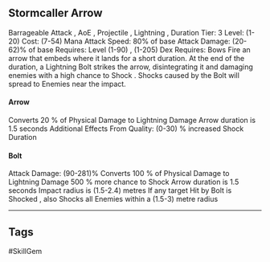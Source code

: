 ## Stormcaller Arrow
Barrageable
Attack , AoE , Projectile , Lightning , Duration
Tier: 3
Level: (1-20)
Cost: (7-54) Mana
Attack Speed: 80% of base
Attack Damage: (20-62)% of base
Requires: Level (1-90) , (1-205) Dex
Requires: Bows
Fire an arrow that embeds where it lands for a short duration. At the end of the duration, a Lightning Bolt strikes the arrow, disintegrating it and damaging enemies with a high chance to Shock . Shocks caused by the Bolt will spread to Enemies near the impact.
#### Arrow
Converts 20 % of Physical Damage to Lightning Damage
Arrow duration is 1.5 seconds
Additional Effects From Quality:
(0-30) % increased Shock Duration
#### Bolt
Attack Damage: (90-281)%
Converts 100 % of Physical Damage to Lightning Damage
500 % more chance to Shock
Arrow duration is 1.5 seconds
Impact radius is (1.5-2.4) metres
If any target Hit by Bolt is Shocked , also Shocks all Enemies within a (1.5-3) metre radius

---
## Tags
#SkillGem
